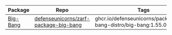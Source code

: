 | Package                                                                                                              | Repo                                                                                              | Tags                                                                   |
| -------------------------------------------------------------------------------------------------------------------- | ------------------------------------------------------------------------------------------------- | ---------------------------------------------------------------------- |
| [Big-Bang](https://github.com/orgs/defenseunicorns/packages/container/package/packages%2Fbig-bang-distro%2Fbig-bang) | [defenseunicorns/zarf-package-big-bang](https://github.com/defenseunicorns/zarf-package-big-bang) | ghcr.io/defenseunicorns/packages/big-bang-distro/big-bang:1.55.0-amd64 |
